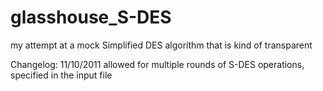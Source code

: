 # glasshouse_S-DES
my attempt at a mock Simplified DES algorithm that is kind of transparent

Changelog:
11/10/2011 allowed for multiple rounds of S-DES operations, specified in the input file
